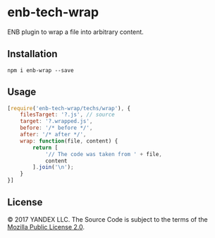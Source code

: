 # enb-tech-wrap

ENB plugin to wrap a file into arbitrary content.

## Installation

```
npm i enb-wrap --save
```

## Usage

```js
[require('enb-tech-wrap/techs/wrap'), {
    filesTarget: '?.js', // source
    target: '?.wrapped.js',
    before: '/* before */',
    after: '/* after */',
    wrap: function(file, content) {
        return [
            '// The code was taken from ' + file,
            content
        ].join('\n');
    }
}]
```

## License

© 2017 YANDEX LLC. The Source Code is subject to the terms of the [Mozilla Public License 2.0](LICENSE.txt).
